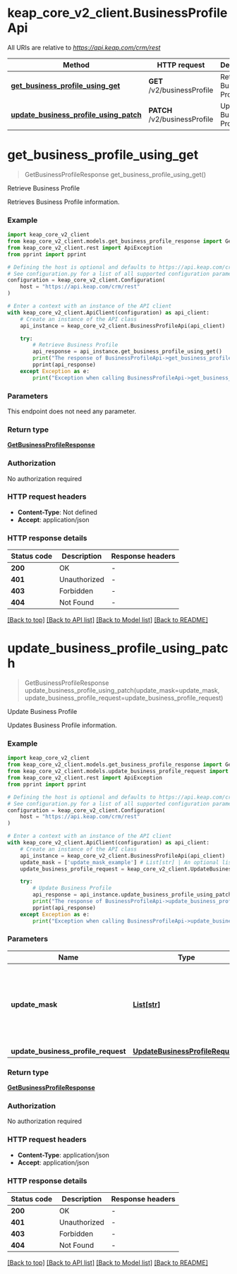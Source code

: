 # keap_core_v2_client.BusinessProfileApi

All URIs are relative to *https://api.keap.com/crm/rest*

Method | HTTP request | Description
------------- | ------------- | -------------
[**get_business_profile_using_get**](BusinessProfileApi.md#get_business_profile_using_get) | **GET** /v2/businessProfile | Retrieve Business Profile
[**update_business_profile_using_patch**](BusinessProfileApi.md#update_business_profile_using_patch) | **PATCH** /v2/businessProfile | Update Business Profile


# **get_business_profile_using_get**
> GetBusinessProfileResponse get_business_profile_using_get()

Retrieve Business Profile

Retrieves Business Profile information.

### Example


```python
import keap_core_v2_client
from keap_core_v2_client.models.get_business_profile_response import GetBusinessProfileResponse
from keap_core_v2_client.rest import ApiException
from pprint import pprint

# Defining the host is optional and defaults to https://api.keap.com/crm/rest
# See configuration.py for a list of all supported configuration parameters.
configuration = keap_core_v2_client.Configuration(
    host = "https://api.keap.com/crm/rest"
)

# Enter a context with an instance of the API client
with keap_core_v2_client.ApiClient(configuration) as api_client:
    # Create an instance of the API class
    api_instance = keap_core_v2_client.BusinessProfileApi(api_client)

    try:
        # Retrieve Business Profile
        api_response = api_instance.get_business_profile_using_get()
        print("The response of BusinessProfileApi->get_business_profile_using_get:\n")
        pprint(api_response)
    except Exception as e:
        print("Exception when calling BusinessProfileApi->get_business_profile_using_get: %s\n" % e)
```


### Parameters

This endpoint does not need any parameter.

### Return type

[**GetBusinessProfileResponse**](GetBusinessProfileResponse.md)

### Authorization

No authorization required

### HTTP request headers

 - **Content-Type**: Not defined
 - **Accept**: application/json

### HTTP response details

| Status code | Description | Response headers |
|-------------|-------------|------------------|
**200** | OK |  -  |
**401** | Unauthorized |  -  |
**403** | Forbidden |  -  |
**404** | Not Found |  -  |

[[Back to top]](#) [[Back to API list]](../README.md#documentation-for-api-endpoints) [[Back to Model list]](../README.md#documentation-for-models) [[Back to README]](../README.md)

# **update_business_profile_using_patch**
> GetBusinessProfileResponse update_business_profile_using_patch(update_mask=update_mask, update_business_profile_request=update_business_profile_request)

Update Business Profile

Updates Business Profile information.

### Example


```python
import keap_core_v2_client
from keap_core_v2_client.models.get_business_profile_response import GetBusinessProfileResponse
from keap_core_v2_client.models.update_business_profile_request import UpdateBusinessProfileRequest
from keap_core_v2_client.rest import ApiException
from pprint import pprint

# Defining the host is optional and defaults to https://api.keap.com/crm/rest
# See configuration.py for a list of all supported configuration parameters.
configuration = keap_core_v2_client.Configuration(
    host = "https://api.keap.com/crm/rest"
)

# Enter a context with an instance of the API client
with keap_core_v2_client.ApiClient(configuration) as api_client:
    # Create an instance of the API class
    api_instance = keap_core_v2_client.BusinessProfileApi(api_client)
    update_mask = ['update_mask_example'] # List[str] | An optional list of properties to be updated. If set, only the provided properties will be updated and others will be skipped. (optional)
    update_business_profile_request = keap_core_v2_client.UpdateBusinessProfileRequest() # UpdateBusinessProfileRequest | businessProfile (optional)

    try:
        # Update Business Profile
        api_response = api_instance.update_business_profile_using_patch(update_mask=update_mask, update_business_profile_request=update_business_profile_request)
        print("The response of BusinessProfileApi->update_business_profile_using_patch:\n")
        pprint(api_response)
    except Exception as e:
        print("Exception when calling BusinessProfileApi->update_business_profile_using_patch: %s\n" % e)
```


### Parameters


Name | Type | Description  | Notes
------------- | ------------- | ------------- | -------------
 **update_mask** | [**List[str]**](str.md)| An optional list of properties to be updated. If set, only the provided properties will be updated and others will be skipped. | [optional] 
 **update_business_profile_request** | [**UpdateBusinessProfileRequest**](UpdateBusinessProfileRequest.md)| businessProfile | [optional] 

### Return type

[**GetBusinessProfileResponse**](GetBusinessProfileResponse.md)

### Authorization

No authorization required

### HTTP request headers

 - **Content-Type**: application/json
 - **Accept**: application/json

### HTTP response details

| Status code | Description | Response headers |
|-------------|-------------|------------------|
**200** | OK |  -  |
**401** | Unauthorized |  -  |
**403** | Forbidden |  -  |
**404** | Not Found |  -  |

[[Back to top]](#) [[Back to API list]](../README.md#documentation-for-api-endpoints) [[Back to Model list]](../README.md#documentation-for-models) [[Back to README]](../README.md)

